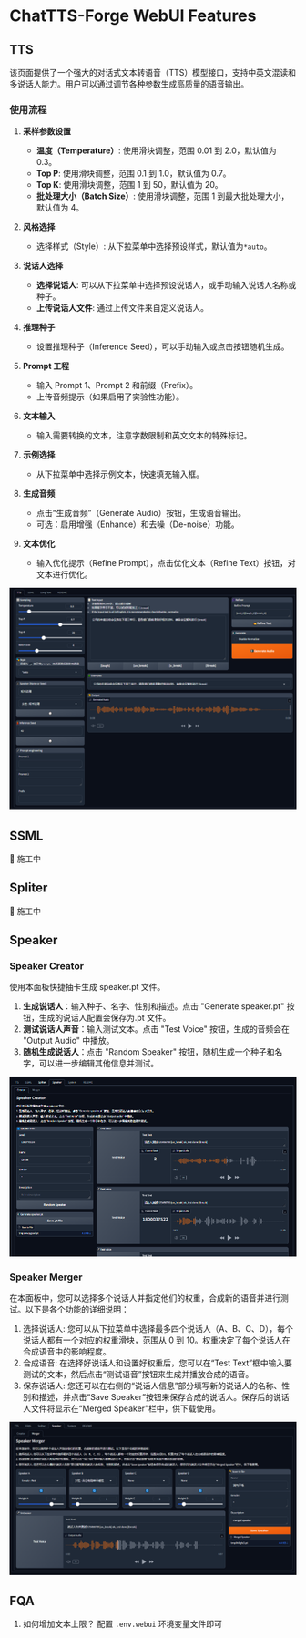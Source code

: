 # ChatTTS-Forge WebUI Features

## TTS

该页面提供了一个强大的对话式文本转语音（TTS）模型接口，支持中英文混读和多说话人能力。用户可以通过调节各种参数生成高质量的语音输出。

### 使用流程

1. **采样参数设置**

   - **温度（Temperature）**: 使用滑块调整，范围 0.01 到 2.0，默认值为 0.3。
   - **Top P**: 使用滑块调整，范围 0.1 到 1.0，默认值为 0.7。
   - **Top K**: 使用滑块调整，范围 1 到 50，默认值为 20。
   - **批处理大小（Batch Size）**: 使用滑块调整，范围 1 到最大批处理大小，默认值为 4。

2. **风格选择**

   - 选择样式（Style）: 从下拉菜单中选择预设样式，默认值为`*auto`。

3. **说话人选择**

   - **选择说话人**: 可以从下拉菜单中选择预设说话人，或手动输入说话人名称或种子。
   - **上传说话人文件**: 通过上传文件来自定义说话人。

4. **推理种子**

   - 设置推理种子（Inference Seed），可以手动输入或点击按钮随机生成。

5. **Prompt 工程**

   - 输入 Prompt 1、Prompt 2 和前缀（Prefix）。
   - 上传音频提示（如果启用了实验性功能）。

6. **文本输入**

   - 输入需要转换的文本，注意字数限制和英文文本的特殊标记。

7. **示例选择**

   - 从下拉菜单中选择示例文本，快速填充输入框。

8. **生成音频**

   - 点击“生成音频”（Generate Audio）按钮，生成语音输出。
   - 可选：启用增强（Enhance）和去噪（De-noise）功能。

9. **文本优化**
   - 输入优化提示（Refine Prompt），点击优化文本（Refine Text）按钮，对文本进行优化。

![screenshot](./webui.png)

## SSML

🚧 施工中

## Spliter

🚧 施工中

## Speaker

### Speaker Creator

使用本面板快捷抽卡生成 speaker.pt 文件。

1. **生成说话人**：输入种子、名字、性别和描述。点击 "Generate speaker.pt" 按钮，生成的说话人配置会保存为.pt 文件。
2. **测试说话人声音**：输入测试文本。点击 "Test Voice" 按钮，生成的音频会在 "Output Audio" 中播放。
3. **随机生成说话人**：点击 "Random Speaker" 按钮，随机生成一个种子和名字，可以进一步编辑其他信息并测试。

![screenshot](./webui/spk_creator.png)

### Speaker Merger

在本面板中，您可以选择多个说话人并指定他们的权重，合成新的语音并进行测试。以下是各个功能的详细说明：

1. 选择说话人: 您可以从下拉菜单中选择最多四个说话人（A、B、C、D），每个说话人都有一个对应的权重滑块，范围从 0 到 10。权重决定了每个说话人在合成语音中的影响程度。
2. 合成语音: 在选择好说话人和设置好权重后，您可以在“Test Text”框中输入要测试的文本，然后点击“测试语音”按钮来生成并播放合成的语音。
3. 保存说话人: 您还可以在右侧的“说话人信息”部分填写新的说话人的名称、性别和描述，并点击“Save Speaker”按钮来保存合成的说话人。保存后的说话人文件将显示在“Merged Speaker”栏中，供下载使用。

![screenshot](./webui/spk_merger.png)

## FQA

1. 如何增加文本上限？
   配置 `.env.webui` 环境变量文件即可
